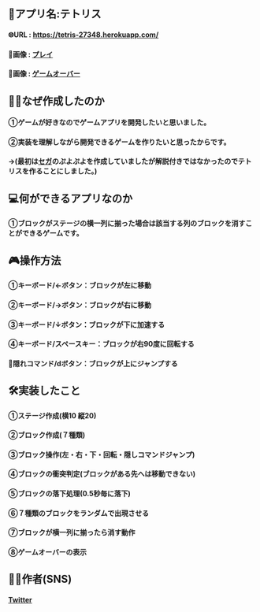 ## 📲アプリ名:テトリス
#### 🌐URL  : https://tetris-27348.herokuapp.com/
#### 📱画像  : [プレイ](https://gyazo.com/42c1a2f705cb906197fac04c74bcf4da)
#### 📱画像  : [ゲームオーバー](https://gyazo.com/42f83b61536e6841e3be8f50ab145d3e)

## 🤔💭なぜ作成したのか
#### ①ゲームが好きなのでゲームアプリを開発したいと思いました。
#### ②実装を理解しながら開発できるゲームを作りたいと思ったからです。
#### →(最初は[セガ](https://puyo.sega.jp/program_2020/)のぷよぷよを作成していましたが解説付きではなかったのでテトリスを作ることにしました。)

## 💻何ができるアプリなのか
#### ①ブロックがステージの横一列に揃った場合は該当する列のブロックを消すことができるゲームです。

## 🎮操作方法
#### ①キーボード/←ボタン：ブロックが左に移動
#### ②キーボード/→ボタン：ブロックが右に移動
#### ③キーボード/↓ボタン：ブロックが下に加速する
#### ④キーボード/スペースキー：ブロックが右90度に回転する
#### 🌟隠れコマンド/dボタン：ブロックが上にジャンプする

## 🛠実装したこと
#### ①ステージ作成(横10 縦20)
#### ②ブロック作成(７種類)
#### ③ブロック操作(左・右・下・回転・隠しコマンドジャンプ)
#### ④ブロックの衝突判定(ブロックがある先へは移動できない)
#### ⑤ブロックの落下処理(0.5秒毎に落下)
#### ⑥７種類のブロックをランダムで出現させる
#### ⑦ブロックが横一列に揃ったら消す動作
#### ⑧ゲームオーバーの表示

## 👦🏻作者(SNS)
#### [Twitter](https://twitter.com/teraohiro8)